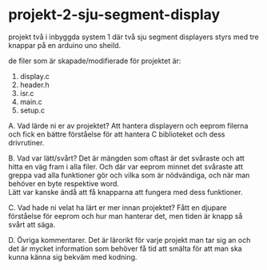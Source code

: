 # projekt-2-sju-segment-display
projekt två i inbyggda system 1 där två sju segment displayers styrs med tre knappar på en arduino uno sheild. 

de filer som är skapade/modifierade för projektet är:
1. display.c
2. header.h
3. isr.c
4. main.c
5. setup.c



A. Vad lärde ni er av projektet?
  Att hantera displayern och eeprom filerna och fick en bättre förståelse för att hantera C biblioteket och dess drivrutiner.
  
B. Vad var lätt/svårt? 
  Det är mängden som oftast är det svåraste och att hitta en väg fram i alla filer. Och där var eeprom minnet det svåraste
  att greppa vad alla funktioner gör och vilka som är nödvändiga, och när man behöver en byte respektive word.  
  Lätt var kanske ändå att få knapparna att fungera med dess funktioner. 
  
C. Vad hade ni velat ha lärt er mer innan projektet? 
  Fått en djupare förståelse för eeprom och hur man hanterar det, men tiden är knapp så svårt att säga.
  
D. Övriga kommentarer. 
   Det är lärorikt för varje projekt man tar sig an och det är mycket information som behöver få tid att smälta för att man ska kunna känna sig    bekväm med kodning.  
